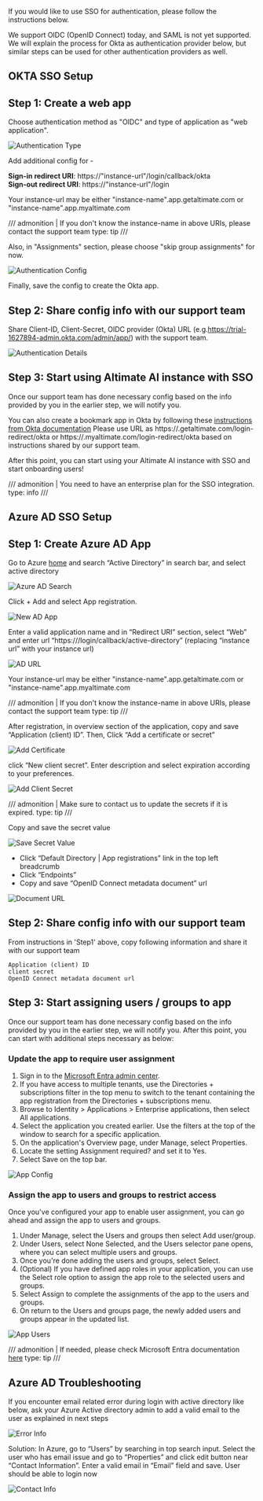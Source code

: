 If you would like to use SSO for authentication, please follow the instructions below. <br>

We support OIDC (OpenID Connect) today, and SAML is not yet supported. We will explain the process for Okta as authentication provider below, but
similar steps can be used for other authentication providers as well.

## OKTA SSO Setup

## Step 1: Create a web app

Choose authentication method as "OIDC" and type of application as "web application".

![Authentication Type](images/authType.png)

Add additional config for -

**Sign-in redirect URI**: https://"instance-url"/login/callback/okta <br>
**Sign-out redirect URI**: https://"instance-url"/login

Your instance-url may be either "instance-name".app.getaltimate.com or "instance-name".app.myaltimate.com

/// admonition | If you don't know the instance-name in above URIs, please contact the support team
type: tip
///

Also, in "Assignments" section, please choose "skip group assignments" for now.

![Authentication Config](images/authConfig.png)

Finally, save the config to create the Okta app.

## Step 2: Share config info with our support team

Share Client-ID, Client-Secret, OIDC provider (Okta) URL (e.g.https://trial-1627894-admin.okta.com/admin/app/) with the support team.

![Authentication Details](images/authDetails.png)

## Step 3: Start using Altimate AI instance with SSO

Once our support team has done necessary config based on the info provided by you in the earlier step, we will notify you.

You can also create a bookmark app in Okta by following these [instructions from Okta documentation](https://support.okta.com/help/s/article/create-a-bookmark-app?language=en_US)
Please use URL as https://<tenant>.getaltimate.com/login-redirect/okta or https://<tenant>.myaltimate.com/login-redirect/okta based on instructions shared by our support team. <br>

After this point, you can start using your Altimate AI instance with SSO and start onboarding users!

/// admonition | You need to have an enterprise plan for the SSO integration.
type: info
///

## Azure AD SSO Setup

## Step 1: Create Azure AD App

Go to Azure [home](https://portal.azure.com/#home) and search “Active Directory” in search bar, and select active directory

![Azure AD Search](images/AzureADSearch.png)

Click + Add and select App registration.

![New AD App](images/newADApp.png)

Enter a valid application name and in “Redirect URI” section, select “Web” and enter url “https://<instance url>/login/callback/active-directory” (replacing “instance url” with your instance url)

![AD URL](images/ADURL.png)

Your instance-url may be either "instance-name".app.getaltimate.com or "instance-name".app.myaltimate.com

/// admonition | If you don't know the instance-name in above URIs, please contact the support team
type: tip
///

After registration, in overview section of the application, copy and save “Application (client) ID”. Then, Click “Add a certificate or secret”

![Add Certificate](images/AddCertificate.png)

click “New client secret”. Enter description and select expiration according to your preferences.

![Add Client Secret](images/addClientSecret.png)

/// admonition | Make sure to contact us to update the secrets if it is expired.
type: tip
///

Copy and save the secret value

![Save Secret Value](images/saveSecretValue.png)

- Click “Default Directory | App registrations” link in the top left breadcrumb
- Click “Endpoints”
- Copy and save “OpenID Connect metadata document” url

![Document URL](images/documentURL.png)

## Step 2: Share config info with our support team

From instructions in 'Step1' above, copy following information and share it with our support team

```
Application (client) ID
client secret
OpenID Connect metadata document url
```

## Step 3: Start assigning users / groups to app

Once our support team has done necessary config based on the info provided by you in the earlier step, we will notify you. After this point, you can start with additional steps necessary as below:

### Update the app to require user assignment

1. Sign in to the [Microsoft Entra admin center](https://entra.microsoft.com/).
2. If you have access to multiple tenants, use the Directories + subscriptions filter in the top menu to switch to the tenant containing the app registration from the Directories + subscriptions menu.
3. Browse to Identity > Applications > Enterprise applications, then select All applications.
4. Select the application you created earlier. Use the filters at the top of the window to search for a specific application.
5. On the application's Overview page, under Manage, select Properties.
6. Locate the setting Assignment required? and set it to Yes.
7. Select Save on the top bar.

![App Config](images/appConfig.png)

### Assign the app to users and groups to restrict access

Once you've configured your app to enable user assignment, you can go ahead and assign the app to users and groups.

1. Under Manage, select the Users and groups then select Add user/group.
2. Under Users, select None Selected, and the Users selector pane opens, where you can select multiple users and groups.
3. Once you're done adding the users and groups, select Select.
4. (Optional) If you have defined app roles in your application, you can use the Select role option to assign the app role to the selected users and groups.
5. Select Assign to complete the assignments of the app to the users and groups.
6. On return to the Users and groups page, the newly added users and groups appear in the updated list.

![App Users](images/appUsers.png)

/// admonition | If needed, please check Microsoft Entra documentation [here](https://learn.microsoft.com/en-us/entra/identity-platform/howto-restrict-your-app-to-a-set-of-users)
type: tip
///

## Azure AD Troubleshooting

If you encounter email related error during login with active directory like below, ask your Azure Active directory admin to add a valid email to the user as explained in next steps

![Error Info](images/errorInfo.png)

Solution:
In Azure, go to “Users” by searching in top search input. Select the user who has email issue and go to “Properties” and click edit button near “Contact Information”. Enter a valid email in “Email” field and save. User should be able to login now

![Contact Info](images/contactInfo.png)

